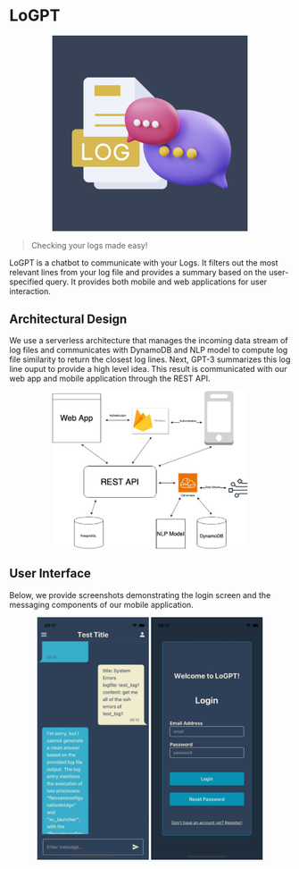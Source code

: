 # LoGPT

<p align="center">
    <img src="assets/LoGPT.png" width="350"/>
</p>

> Checking your logs made easy!

LoGPT is a chatbot to communicate with your Logs. It filters out the most relevant lines from your log file and provides a summary based on the user-specified query. It provides both mobile and web applications for user interaction.


## Architectural Design
We use a serverless architecture that manages the incoming data stream of log files and communicates with DynamoDB and NLP model to compute log file similarity to return the closest log lines. Next, GPT-3 summarizes this log line ouput to provide a high level idea. This result is communicated with our web app and mobile application through the REST API.


<p align="center">
    <img src="assets/architecture.jpg" width="350"/>
</p>


## User Interface
Below, we provide screenshots demonstrating the login screen and the messaging components of our mobile application.

<p align="center">
    <img src="assets/message.jpg" width="200"/>
    <img src="assets/login.jpg" width="200"/>
</p>


